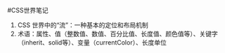 #CSS世界笔记

1. CSS 世界中的“流”：一种基本的定位和布局机制
2. 术语：属性、值（整数值、数值、百分比值、长度值、颜色值等）、关键字（inherit、solid等）、变量（currentColor）、长度单位